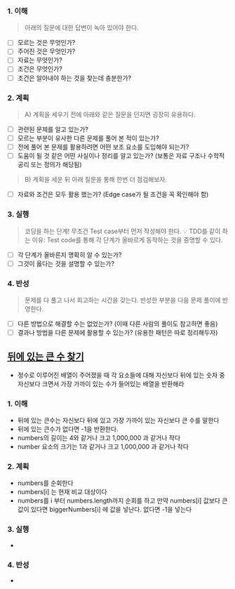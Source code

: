### 1. 이해
> 아래의 질문에 대한 답변이 녹아 있어야 한다.

- [ ] 모르는 것은 무엇인가?
- [ ] 주어진 것은 무엇인가?
- [ ] 자료는 무엇인가?
- [ ] 조건은 무엇인가?
- [ ] 조건은 알아내야 하는 것을 찾는데 충분한가?

### 2. 계획
> A) 계획을 세우기 전에 아래와 같은 질문을 던지면 굉장히 유용하다.

- [ ] 관련된 문제를 알고 있는가?
- [ ] 모르는 부분이 유사한 다른 문제를 풀어 본 적이 있는가?
- [ ] 전에 풀어 본 문제를 활용하려면 어떤 보조 요소를 도입해야 되는가?
- [ ] 도움이 될 것 같은 어떤 사실이나 정리를 알고 있는가? (보통은 자료 구조나 수학적 공리 또는 정의가 해당됨)

> B) 계획을 세운 뒤 아래 질문을 통해 한번 더 점검해보자.

- [ ] 자료와 조건은 모두 활용 했는가? (Edge case가 될 조건을 꼭 확인해야 함)

### 3. 실행
> 코딩을 하는 단계! 무조건 Test case부터 먼저 작성해야 한다.
💡 TDD를 같이 하는 이유: Test code를 통해 각 단계가 올바르게 동작하는 것을 증명할 수 있다.

- [ ] 각 단계가 올바른지 명확히 알 수 있는가?
- [ ] 그것이 옳다는 것을 설명할 수 있는가?

### 4. 반성
> 문제를 다 풀고 나서 회고하는 시간을 갖는다. 반성한 부분을 다음 문제 풀이에 반영한다.

- [ ] 다른 방법으로 해결할 수는 없었는가? (이때 다른 사람의 풀이도 참고하면 좋음)
- [ ] 결과나 방법을 다른 문제에 활용할 수 있는가? (유용한 패턴은 따로 정리해두자)

## [뒤에 있는 큰 수 찾기](https://school.programmers.co.kr/learn/courses/30/lessons/154539)
- 정수로 이루어진 배열이 주어졌을 때 각 요소들에 대해 자신보다 뒤에 있는 숫자 중 자신보다 크면서 가장 가까이 있는 수가 들어있는 배열을 반환해라 

### 1. 이해
- 뒤에 있는 큰수는 자신보다 뒤에 있고 가장 가까이 있는 자신보다 큰 수를 말한다
- 뒤에 있는 큰수가 없다면 -1을 반환한다. 
- numbers의 길이는 4와 같거나 크고 1,000,000 과 같거나 작다 
- number 요소의 크기는 1과 같거나 크고 1,000,000 과 같거나 작다 

### 2. 계획
- numbers를 순회한다
- numbers[i] 는 현재 비교 대상이다 
- numbers를 i 부터 numbers.length까지 순회를 하고 만약 numbers[i] 값보다 큰 값이 있다면 biggerNumbers[i] 에 값을 넣난다. 없다면 -1을 넣는다 

### 3. 실행
- 

### 4. 반성
-
